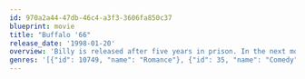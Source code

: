 ```yaml
---
id: 970a2a44-47db-46c4-a3f3-3606fa850c37
blueprint: movie
title: "Buffalo '66"
release_date: '1998-01-20'
overview: 'Billy is released after five years in prison. In the next moment, he kidnaps teenage student Layla and visits his parents with her, pretending she is his girlfriend and they will soon marry.'
genres: '[{"id": 10749, "name": "Romance"}, {"id": 35, "name": "Comedy"}, {"id": 80, "name": "Crime"}, {"id": 18, "name": "Drama"}]'
---
```

